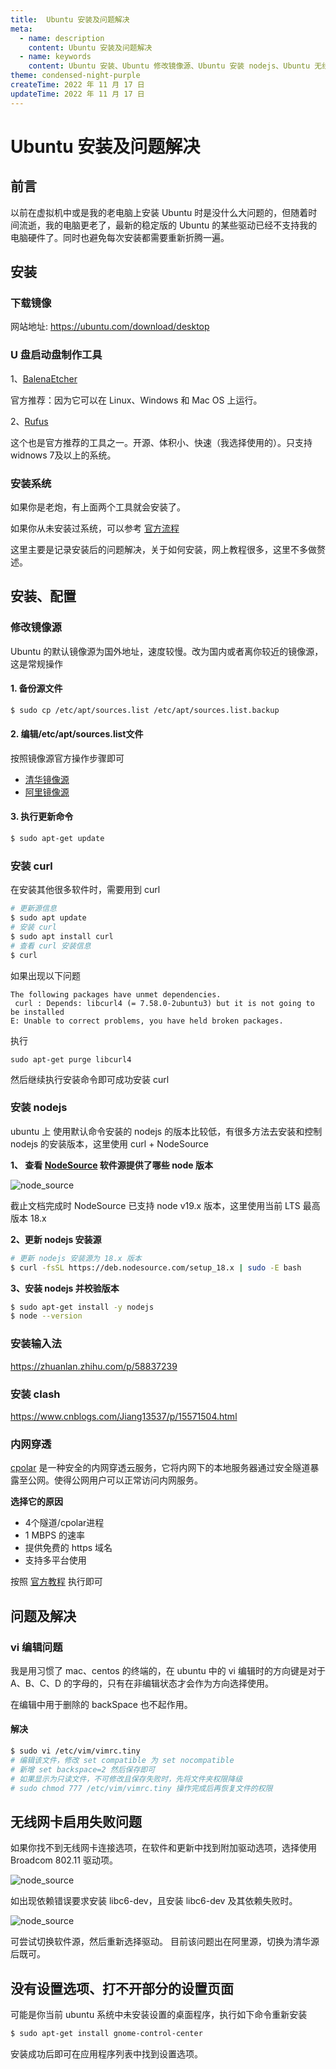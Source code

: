 ```yaml
---
title:  Ubuntu 安装及问题解决
meta:
  - name: description
    content: Ubuntu 安装及问题解决
  - name: keywords
    content: Ubuntu 安装、Ubuntu 修改镜像源、Ubuntu 安装 nodejs、Ubuntu 无线网卡启用失败问题
theme: condensed-night-purple
createTime: 2022 年 11 月 17 日
updateTime: 2022 年 11 月 17 日
---
```


# Ubuntu 安装及问题解决


## 前言
以前在虚拟机中或是我的老电脑上安装 Ubuntu 时是没什么大问题的，但随着时间流逝，我的电脑更老了，最新的稳定版的 Ubuntu 的某些驱动已经不支持我的电脑硬件了。同时也避免每次安装都需要重新折腾一遍。


## 安装

### 下载镜像
网站地址: https://ubuntu.com/download/desktop

### U 盘启动盘制作工具

1、<a href="https://www.balena.io/etcher" target="_blank">BalenaEtcher</a>

官方推荐：因为它可以在 Linux、Windows 和 Mac OS 上运行。

2、<a href="https://rufus.ie/zh/" target="_blank">Rufus</a>

这个也是官方推荐的工具之一。开源、体积小、快速（我选择使用的）。只支持 widnows 7及以上的系统。

### 安装系统
如果你是老炮，有上面两个工具就会安装了。  

如果你从未安装过系统，可以参考 <a href="https://ubuntu.com/tutorials/install-ubuntu-desktop#1-overview" target="_blank">官方流程</a>
 
这里主要是记录安装后的问题解决，关于如何安装，网上教程很多，这里不多做赘述。

## 安装、配置

### 修改镜像源
Ubuntu 的默认镜像源为国外地址，速度较慢。改为国内或者离你较近的镜像源，这是常规操作

#### 1. 备份源文件  
```sh
$ sudo cp /etc/apt/sources.list /etc/apt/sources.list.backup
```   
#### 2. 编辑/etc/apt/sources.list文件
按照镜像源官方操作步骤即可
- <a href="https://mirrors.tuna.tsinghua.edu.cn/help/ubuntu/" target="_blank">清华镜像源</a>
- <a href="https://developer.aliyun.com/mirror/ubuntu?spm=a2c6h.13651102.0.0.3e221b112XzfpP" target="_blank">阿里镜像源</a>

#### 3. 执行更新命令
```sh
$ sudo apt-get update
```

### 安装 curl
在安装其他很多软件时，需要用到 curl
```sh
# 更新源信息
$ sudo apt update
# 安装 curl
$ sudo apt install curl
# 查看 curl 安装信息
$ curl 
```

如果出现以下问题
```
The following packages have unmet dependencies.
 curl : Depends: libcurl4 (= 7.58.0-2ubuntu3) but it is not going to be installed
E: Unable to correct problems, you have held broken packages.
```

执行 
```
sudo apt-get purge libcurl4
```

然后继续执行安装命令即可成功安装 curl

### 安装 nodejs
ubuntu 上 使用默认命令安装的 nodejs 的版本比较低，有很多方法去安装和控制 nodejs 的安装版本，这里使用 curl +  NodeSource   

**1、 查看 <a href="https://github.com/nodesource/distributions" target="_blank">NodeSource</a> 软件源提供了哪些 node 版本**

![node_source ](https://raw.githubusercontent.com/zhangchao-wooc/wooc/master/content/system/img/ubuntu/node_source.webp)

截止文档完成时 NodeSource 已支持 node v19.x 版本，这里使用当前 LTS 最高版本 18.x 

**2、更新 nodejs 安装源**
```sh
# 更新 nodejs 安装源为 18.x 版本
$ curl -fsSL https://deb.nodesource.com/setup_18.x | sudo -E bash
```

**3、安装 nodejs 并校验版本**
```sh
$ sudo apt-get install -y nodejs
$ node --version
```

### 安装输入法
https://zhuanlan.zhihu.com/p/58837239

### 安装 clash

https://www.cnblogs.com/Jiang13537/p/15571504.html


### 内网穿透
<a href="https://www.cpolar.com/" target="_blank">cpolar</a> 是一种安全的内网穿透云服务，它将内网下的本地服务器通过安全隧道暴露至公网。使得公网用户可以正常访问内网服务。



**选择它的原因**
- 4个隧道/cpolar进程
- 1 MBPS 的速率
- 提供免费的 https 域名
- 支持多平台使用

按照 <a href="https://www.cpolar.com/blog/ubuntu-users-install-cpolar" target="_blank">官方教程</a> 执行即可 
## 问题及解决
### vi 编辑问题
我是用习惯了 mac、centos 的终端的，在 ubuntu 中的 vi 编辑时的方向键是对于 A、B、C、D 的字母的，只有在非编辑状态才会作为方向选择使用。


在编辑中用于删除的 backSpace 也不起作用。

#### 解决
```sh
$ sudo vi /etc/vim/vimrc.tiny
# 编辑该文件，修改 set compatible 为 set nocompatible
# 新增 set backspace=2 然后保存即可
# 如果显示为只读文件，不可修改且保存失败时，先将文件夹权限降级
# sudo chmod 777 /etc/vim/vimrc.tiny 操作完成后再恢复文件的权限
```

## 无线网卡启用失败问题

如果你找不到无线网卡连接选项，在软件和更新中找到附加驱动选项，选择使用 Broadcom 802.11 驱动项。

![node_source ](https://raw.githubusercontent.com/zhangchao-wooc/wooc/master/content/system/img/ubuntu/wifi.webp)

如出现依赖错误要求安装 libc6-dev，且安装 libc6-dev 及其依赖失败时。

![node_source ](https://raw.githubusercontent.com/zhangchao-wooc/wooc/master/content/system/img/ubuntu/libc6-dev.webp)

可尝试切换软件源，然后重新选择驱动。
目前该问题出在阿里源，切换为清华源后既可。

## 没有设置选项、打不开部分的设置页面

可能是你当前 ubuntu 系统中未安装设置的桌面程序，执行如下命令重新安装

```bash
$ sudo apt-get install gnome-control-center
```

安装成功后即可在应用程序列表中找到设置选项。
